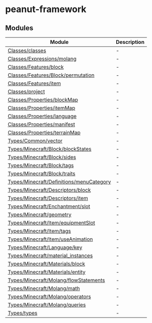 # peanut-framework

## Modules

| Module | Description |
| ------ | ------ |
| [Classes/classes](Classes/classes/index.md) | - |
| [Classes/Expressions/molang](Classes/Expressions/molang/index.md) | - |
| [Classes/Features/block](Classes/Features/block/index.md) | - |
| [Classes/Features/Block/permutation](Classes/Features/Block/permutation/index.md) | - |
| [Classes/Features/item](Classes/Features/item/index.md) | - |
| [Classes/project](Classes/project/index.md) | - |
| [Classes/Properties/blockMap](Classes/Properties/blockMap/index.md) | - |
| [Classes/Properties/itemMap](Classes/Properties/itemMap/index.md) | - |
| [Classes/Properties/language](Classes/Properties/language/index.md) | - |
| [Classes/Properties/manifest](Classes/Properties/manifest/index.md) | - |
| [Classes/Properties/terrainMap](Classes/Properties/terrainMap/index.md) | - |
| [Types/Common/vector](Types/Common/vector/index.md) | - |
| [Types/Minecraft/Block/blockStates](Types/Minecraft/Block/blockStates/index.md) | - |
| [Types/Minecraft/Block/sides](Types/Minecraft/Block/sides/index.md) | - |
| [Types/Minecraft/Block/tags](Types/Minecraft/Block/tags/index.md) | - |
| [Types/Minecraft/Block/traits](Types/Minecraft/Block/traits/index.md) | - |
| [Types/Minecraft/Definitions/menuCategory](Types/Minecraft/Definitions/menuCategory/index.md) | - |
| [Types/Minecraft/Descriptors/block](Types/Minecraft/Descriptors/block/index.md) | - |
| [Types/Minecraft/Descriptors/item](Types/Minecraft/Descriptors/item/index.md) | - |
| [Types/Minecraft/Enchantment/slot](Types/Minecraft/Enchantment/slot/index.md) | - |
| [Types/Minecraft/geometry](Types/Minecraft/geometry/index.md) | - |
| [Types/Minecraft/Item/equipmentSlot](Types/Minecraft/Item/equipmentSlot/index.md) | - |
| [Types/Minecraft/Item/tags](Types/Minecraft/Item/tags/index.md) | - |
| [Types/Minecraft/Item/useAnimation](Types/Minecraft/Item/useAnimation/index.md) | - |
| [Types/Minecraft/Language/key](Types/Minecraft/Language/key/index.md) | - |
| [Types/Minecraft/material\_instances](Types/Minecraft/material_instances/index.md) | - |
| [Types/Minecraft/Materials/block](Types/Minecraft/Materials/block/index.md) | - |
| [Types/Minecraft/Materials/entity](Types/Minecraft/Materials/entity/index.md) | - |
| [Types/Minecraft/Molang/flowStatements](Types/Minecraft/Molang/flowStatements/index.md) | - |
| [Types/Minecraft/Molang/math](Types/Minecraft/Molang/math/index.md) | - |
| [Types/Minecraft/Molang/operators](Types/Minecraft/Molang/operators/index.md) | - |
| [Types/Minecraft/Molang/queries](Types/Minecraft/Molang/queries/index.md) | - |
| [Types/types](Types/types/index.md) | - |
